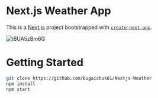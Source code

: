 # Next.js Weather App 

This is a [Next.js](https://nextjs.org/) project bootstrapped with [`create-next-app`](https://github.com/vercel/next.js/tree/canary/packages/create-next-app).

![iBUA5zBm6G](https://user-images.githubusercontent.com/90038064/153898776-424f65fc-3f24-477d-98bc-32c1864add36.gif)

# Getting Started

```bash
git clone https://github.com/bugaichuk01/Nextjs-Weather
npm install
npm start
```
